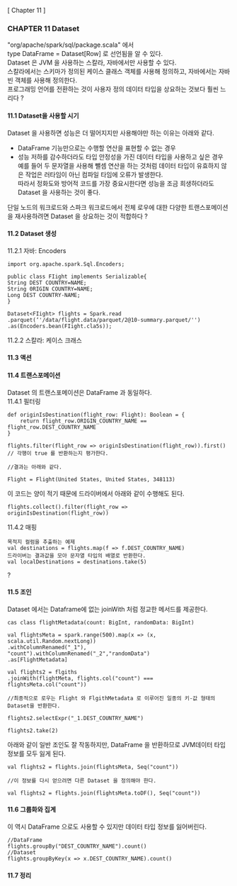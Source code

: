 [ Chapter 11 ]
### CHAPTER 11 Dataset     
"org/apache/spark/sql/package.scala" 에서    
type DataFrame = Dataset[Row] 로 선언됨을 알 수 있다.    
Dataset 은 JVM 을 사용하는 스칼라, 자바에서만 사용할 수 있다.    
스칼라에서는 스키마가 정의된 케이스 클래스 객체를 사용해 정의하고, 자바에서는 자바 빈 객체를 사용해 정의한다.     
프로그래밍 언어를 전환하는 것이 사용자 정의 데이터 타입을 상요하는 것보다 훨씬 느리다 ?    
  
#### 11.1 Dataset을 사용할 시기   
Dataset 을 사용하면 성능은 더 떨어지지만 사용해야만 하는 이유는 아래와 같다.   
- DataFrame 기능만으로는 수행할 연산을 표현할 수 없는 경우  
- 성능 저하를 감수하더라도 타입 안정성을 가진 데이터 타입을 사용하고 싶은 경우  
    예를 들어 두 문자열을 사용해 뺄셈 연산을 하는 것처럼 데이터 타입이 유효하지 않은 작업은 러타임이 아닌 컴파일 타임에 오류가 발생한다.  
    따라서 정화도와 방어적 코드를 가장 중요시한다면 성능을 조금 희생하더라도 Dataset 을 사용하는 것이 좋다.  

단일 노드의 워크로드와 스파크 워크로드에서 전체 로우에 대한 다양한 트랜스포메이션을 재사용하려면 Dataset 을 상요하는 것이 적합하다 ?  


#### 11.2 Dataset 생성   
11.2.1 자바: Encoders  

```  
import org.apache.spark.Sql.Encoders;  
  
public class FIight implements Serializable{   
String DEST COUNTRY=NAME;  
String 0RIGIN COUNTRY=NAME;  
Long DEST COUNTRY-NAME;  
}  
  
Dataset<FIight> flights = Spark.read   
.parquet(‘'/data/flight.data/parquet/2@10-summary.parquet/'')   
.as(Encoders.bean(FIight.cla5s));  

```  
11.2.2 스칼라: 케이스 크래스  

#### 11.3 액션   

#### 11.4 트랜스포메이션   
Dataset 의 트랜스포메이션은 DataFrame 과 동일하다.  
11.4.1 필터링  
```  
def originIsDestination(flight_row: Flight): Boolean = {  
    return flight_row.ORIGIN_COUNTRY_NAME == flight_row.DEST_COUNTRY_NAME  
}  

flights.filter(flight_row => originIsDestination(flight_row)).first() // 각행이 true 를 반환하는지 평가한다.  

//결과는 아래와 같다.  

Flight = Flight(United States, United States, 348113)  
```  
이 코드는 양이 적기 때문에 드라이버에서 아래와 같이 수행해도 된다.  
```  
flights.collect().filter(flight_row => originIsDestination(flight_row))  
```  
11.4.2 매핑  
```  
목적지 컬럼을 추출하는 예제  
val destinations = flights.map(f => f.DEST_COUNTRY_NAME)  
드라이버는 결과값을 모아 문자열 타입의 배열로 반환한다.  
val localDestinations = destinations.take(5)  
```  
?  
#### 11.5 조인   
Dataset 에서는 Dataframe에 없는 joinWith 처럼 정교한 메서드를 제공한다.  
```  
cas class flightMetadata(count: BigInt, randomData: BigInt)  

val flightsMeta = spark.range(500).map(x => (x, scala.util.Random.nextLong))  
.withColumnRenamed("_1"), "count").withColumnRenamed("_2","randomData")  
.as[FlightMetadata]  

val flights2 = flgiths  
.joinWith(flightMeta, flights.col("count") === flightsMeta.col("count"))  

//최종적으로 로우는 Flight 와 FlgithMetadata 로 이루어진 일종의 키-값 형태의 Dataset을 반환한다.  

flights2.selectExpr("_1.DEST_COUNTRY_NAME")  

flights2.take(2)  
```  
아래와 같이 일반 조인도 잘 작동하지만, DataFrame 을 반환하므로 JVM데이터 타입 정보를 모두 잃게 된다.  
```  
val flights2 = flights.join(flightsMeta, Seq("count"))  

//이 정보를 다시 얻으려면 다른 Dataset 을 정의해야 한다.  

val flights2 = flights.join(flightsMeta.toDF(), Seq("count"))  
```  
#### 11.6 그룹화와 집계   
이 역시 DataFrame 으로도 사용할 수 있지만 데이터 타입 정보를 잃어버린다.  
```  
//DataFrame  
flights.groupBy("DEST_COUNTRY_NAME").count()  
//Dataset  
flights.groupByKey(x => x.DEST_COUNTRY_NAME).count()  
```  
#### 11.7 정리   
